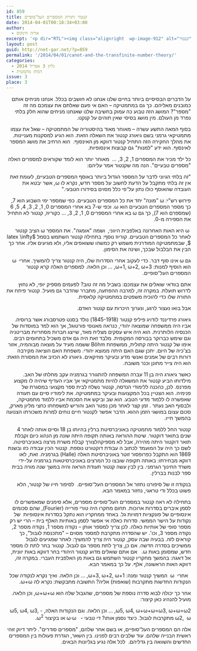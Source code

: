 ```yaml
---
id: 859
title: קנטור ותורת המספרים העל־סופיים
date: 2014-04-01T00:18:34+03:00
author:
  - אריה חינקיס
excerpt: '<p dir="RTL"><img class="alignright  wp-image-912" alt="קנטור" src="http://net-gar.net/wp-content/uploads/2014/03/קנטור-150x150.jpg" width="90" height="90" />על הדברים הבסיסיים ביותר בחיים שלנו אנחנו לא חושבים בכלל. אנחנו מניחים אותם כמובנים מאליהם. כך גם במתמטיקה – האם אי פעם שאלתם את עצמכם מה זה "מספר"? המושג הזה טבוע כה עמוק בחשיבה שלנו שאנחנו מניחים שהוא חלק בלתי נפרד מן העולם. מין מושג בסיסי שאין תוהים על קנקנו.בסוף המאה התשע עשרה – מאוחר מאוד בהיסטוריה של המתמטיקה – שאל את עצמו מתמטיקאי גרמני בשם גיאורג קנטור את השאלה הזאת בדיוק..</p>'
layout: post
guid: http://net-gar.net/?p=859
permalink: '/2014/04/01/canot-and-the-transfinite-number-theory/'
categories:
  - גליון 3 אפריל 2014
  - דמות מתמטית
issue: 3
place: 3
---
```

<p dir="RTL">
  על הדברים הבסיסיים ביותר בחיים שלנו אנחנו לא חושבים בכלל. אנחנו מניחים אותם כמובנים מאליהם. כך גם במתמטיקה – האם אי פעם שאלתם את עצמכם מה זה "מספר"? המושג הזה טבוע כה עמוק בחשיבה שלנו שאנחנו מניחים שהוא חלק בלתי נפרד מן העולם. מין מושג בסיסי שאין תוהים על קנקנו.
</p>

<p dir="RTL">
  בסוף המאה התשע עשרה – מאוחר מאוד בהיסטוריה של המתמטיקה – שאל את עצמו מתמטיקאי גרמני בשם גיאורג קנטור את השאלה הזאת. הוא הגיע למסקנות מעניינות. את מהלך החקירה הזה התחיל קנטור דווקא מן האינסוף.  הוא הרחיב את מושג המספר לאינסוף. הוא ידע "למנות" גם קבוצות אינסופיות.
</p>

<p dir="RTL">
  כל ילד מכיר את המספרים 1, 2, 3, &#8230;  מאוחר יותר הוא לומד שקוראים למספרים האלה "מספרים טבעיים". הנה מה שקנטור אמר עליהם:
</p>

<p dir="RTL">
  "זה בלתי הגיוני לדבר על המספר הגדול ביותר באוסף המספרים הטבעיים, לעומת זאת אין זה בלתי מתקבל על הדעת לחשוב על מספר חדש, נקרא לו ω, אשר יבטא את העובדה שהאוסף כולו נתון על־פי כלל מסוים בסידורו הטבעי."
</p>

<p dir="RTL">
  פירוש רש"י: ω "מונה" יחד את כל המספרים הטבעיים. כפי שמספר ימי השבוע הוא 7, כך מספר המספרים הטבעיים הוא ω. וכפי ש-7 בא אחרי המספרים 0, 1, 2, 3, 4, 5, 6 (שמספרם הוא 7), כך גם ω בא אחרי המספרים 0, 1, 2, 3, … כקוריוז, קנטור לא התחיל את הספירה מ-0.
</p>

<p dir="RTL">
   ω היא האות האחרונה באלפבית היווני,  ושמה "אומגה". את המספר ω הציב קנטור לאחר כל המספרים הטבעיים. קוריוז נוסף: בתחילה קנטור השתמש בסמל $latex \infty $, שבמתמטיקה המודרנית משמש רק כמשהו ששואפים אליו, ולא מגיעים אליו. אחר כך הבין את הבלבול שבכך, ושינה את הסימון.
</p>

<p dir="RTL">
  גם ω אינו סוף דבר. כדי לעקוב אחרי הסדרות שלו, היה קנטור צריך להמשיך. אחרי  ω הוא הוסיף למנות: ω+1, ω+2, ω+3, &#8230; וכן הלאה. למספרים האלה קרא קנטור המספרים העל־סופיים.
</p>

<p dir="RTL">
  אתם בוודאי שואלים את עצמכם: בשביל מה זה טוב? לפעמים מספיק יופי, לא נחוץ לדרוש תועלת. במקרה זה, למרבה ההפתעה, מתברר שהדבר גם מועיל. קנטור פיתח את התורה שלו כדי להוכיח משפטים במתמטיקה קלאסית.
</p>

<p dir="RTL">
  אבל בואו נעצור לרגע, ונערוך היכרות עם קנטור האדם.
</p>

<p dir="RTL">
  גיאורג פרדיננד לודויג פיליפ קנטור (1845-1918) נולד בסנט פטרסבורג אשר ברוסיה. אביו היה ממשפחה שמוצאה יהודי, כנראה מאנוסי פורטוגל, אך הוא למד במוסדות של הכנסיה הלותרנית. הוא היה איש עסקים מצליח מאד, שייצג חברות מסחריות מבריטניה וגם שימש כברוקר בבורסה המקומית. מלבד זאת היה גם אדם משכיל בתחומים רבים. אימו של קנטור היתה קתולית, ממשפחת Böhm ששמה מעיד על מוצאה מבוהמיה, אזור בצ'כיה של היום. יתכן שגם האם היתה ממוצא יהודי. משפחת האם הוציאה מקירבה דורות רבים של אמנים ואנשי מדע ובעיקר מוזיקאים. גיאורג לא הכזיב את המסורת הזאת: הוא היה צייר מחונן וכנר משובח.
</p>

<p dir="RTL">
  כאשר גיאורג היה בן 11 עברה המשפחה להתגורר בגרמניה עקב מחלתו של האב. מילדותו הביע קנטור את המשאלה להיות מתמטיקאי אך אביו העדיף שיהיה לו מקצוע מפרנס. לכן, כהכנה ללימודי הנדסה, קנטור נשלח לבית ספר מקצועי במסגרת של פנימיה. הוא הצטיין בכל המקצועות ובעיקר במתמטיקה. את לימודיו סיים עם תעודה שאפשרה לו ללמוד מדעי הטבע. הוא שב וביקש את הסכמת אביו ללמוד מתמטיקה, ולבסוף האב נעתר . זמן קצר לאחר מכן נפטר האב והוריש למשפחתו כחצי מליון מארק, סכום עצום במושגי הזמן ההוא. הדבר אפשר לקנטור חיים נוחים למרות משכורתו הצנועה בהמשך חייו.
</p>

<p dir="RTL">
  קנטור החל ללמוד מתמטיקה באוניברסיטת ברלין בהיותו בן 18 וסיים אותה לאחר 4 שנים בתואר דוקטור. שיטת ההוראה באותה תקופה היתה שונה מן הנהוג כיום וקבלת תואר דוקטור היתה מהירה, אבל לא מספיקהלצורך קבלת משרת מרצה באוניברסיטה. לשם כך היה על המועמד לכתוב ה עבודת דוקטורט נוספת. קנטור הכין עבודה כזו ובשנת 1869 הוא התקבל כפרופסור זוטר באוניברסיטת האלה (Halle) בגרמניה. זאת, לאו דווקא מבחירתו: באותה תקופה שובצו כל המרצים באוניברסיטאות בגרמניה על-ידי משרד החינוך הגרמני. בין לבין עשה קנטור תעודת הוראה והיה במשך שנה מורה בבית ספר לבנות בברלין.
</p>

<p dir="RTL">
  בנקודה זו של סיפורנו נחזור אל המספרים העל־סופיים.  לסיפור חייו של קנטור, הלא פשוט בכלל ודי טראגי, נחזור במאמר הבא.
</p>

<p dir="RTL">
  בתחילה לא ראה קנטור במספרים העל־סופיים מספרים, אלא סימנים שמאפשרים לו לסמן איברים בסדרות ארוכות. תחום מחקרו היה טורי פורייה (Fourier), שהם סכומים אינסופיים של פונקציות דמויות גל. באחד ממחקריו הוא נתקל בסדרות אינסופיות  של נקודות על הישר הממשי. סדרות כאלה אי אפשר לסמן באותיות האלף בית – הרי יש רק מספר סופי של אותיות כאלה. לכן צריך למספר אותן – נקודה מספר 1, נקודה מספר 2, נקודה מספר 3, וכו'. יש שהסדרה מתקרבת למספר מסוים – "מתכנסת לגבול", כך קוראים לזה. בבעיה שבה עסק, קנטור היה צריך להמשיך: לאחר שמגיעים לגבול ממשיכים בסדרה חדשה. אם כן, צריך לתת מספר גם לגבול. קנטור בחר לתת לו מספר חדש, שמסומן באות ω.   אם אתם שואלים מדוע קנטור היהודי בחר דווקא באות יוונית, אל דאגה: בהמשך מחקריו קנטור השתמש גם באות מן האלפבית העברי. במקרה זה, דווקא האות הראשונה, אלף. על כך במאמר הבא.
</p>

<p dir="RTL">
    אחרי  ω  המשיך קנטור ומנה: ω+3, ω+2, ω+1, &#8230; וכן הלאה. ואיך נקרא לנקודה שכל הנקודות החדשות מתקרבות (שואפות) אליה? התשובה מתבקשת: נקרא לה ω+ω.
</p>

<p dir="RTL">
  אחר כך יכולה לבוא סדרה נוספת של מספרים, שהגבול שלה הוא ω+ω+ω, וכן הלאה. מועיל להנהיג כאן קיצור:
</p>

<p dir="RTL">
  ω5, ω4, ω+ω+ω=ω3, ω+ω=ω2, &#8230; וכן הלאה. וגם הנקודות האלה, - ω5, ω4, ω3, ω2,  ω מתקרבות לגבול. כיצד נסמן אותו? די טבעי -   ω·ω או בקיצור ω<sup>2</sup>.
</p>

<p dir="RTL">
  אלה הם המספרים העל־סופיים, או בשם אחר שלהם, "מספרים סודרים". ליתר דיוק זוהי ראשית הבנייה שלהם. עוד שלבים רבים לפנינו. בין השאר, הגדרת פעולות בין המספרים החדשים והשוואה בין גדליהם.  לכל אלה נגיע בגליונות הבאים.
</p>